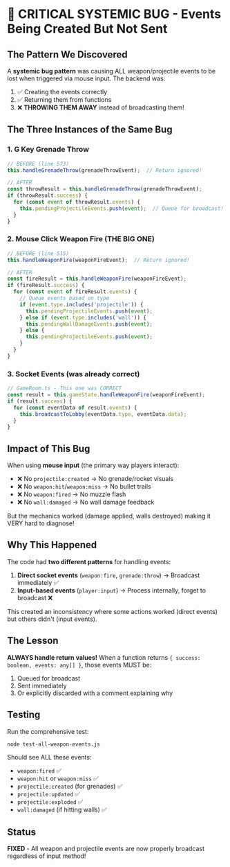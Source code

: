 # 🚨 CRITICAL SYSTEMIC BUG - Events Being Created But Not Sent

## The Pattern We Discovered

A **systemic bug pattern** was causing ALL weapon/projectile events to be lost when triggered via mouse input. The backend was:
1. ✅ Creating the events correctly
2. ✅ Returning them from functions
3. ❌ **THROWING THEM AWAY** instead of broadcasting them!

## The Three Instances of the Same Bug

### 1. G Key Grenade Throw
```javascript
// BEFORE (line 573)
this.handleGrenadeThrow(grenadeThrowEvent);  // Return ignored!

// AFTER
const throwResult = this.handleGrenadeThrow(grenadeThrowEvent);
if (throwResult.success) {
  for (const event of throwResult.events) {
    this.pendingProjectileEvents.push(event);  // Queue for broadcast!
  }
}
```

### 2. Mouse Click Weapon Fire (THE BIG ONE)
```javascript
// BEFORE (line 515)
this.handleWeaponFire(weaponFireEvent);  // Return ignored!

// AFTER
const fireResult = this.handleWeaponFire(weaponFireEvent);
if (fireResult.success) {
  for (const event of fireResult.events) {
    // Queue events based on type
    if (event.type.includes('projectile')) {
      this.pendingProjectileEvents.push(event);
    } else if (event.type.includes('wall')) {
      this.pendingWallDamageEvents.push(event);
    } else {
      this.pendingProjectileEvents.push(event);
    }
  }
}
```

### 3. Socket Events (was already correct)
```javascript
// GameRoom.ts - This one was CORRECT
const result = this.gameState.handleWeaponFire(weaponFireEvent);
if (result.success) {
  for (const eventData of result.events) {
    this.broadcastToLobby(eventData.type, eventData.data);
  }
}
```

## Impact of This Bug

When using **mouse input** (the primary way players interact):
- ❌ No `projectile:created` → No grenade/rocket visuals
- ❌ No `weapon:hit`/`weapon:miss` → No bullet trails
- ❌ No `weapon:fired` → No muzzle flash
- ❌ No `wall:damaged` → No wall damage feedback

But the mechanics worked (damage applied, walls destroyed) making it VERY hard to diagnose!

## Why This Happened

The code had **two different patterns** for handling events:

1. **Direct socket events** (`weapon:fire`, `grenade:throw`) → Broadcast immediately ✅
2. **Input-based events** (`player:input`) → Process internally, forget to broadcast ❌

This created an inconsistency where some actions worked (direct events) but others didn't (input events).

## The Lesson

**ALWAYS handle return values!** When a function returns `{ success: boolean, events: any[] }`, those events MUST be:
1. Queued for broadcast
2. Sent immediately
3. Or explicitly discarded with a comment explaining why

## Testing

Run the comprehensive test:
```bash
node test-all-weapon-events.js
```

Should see ALL these events:
- `weapon:fired` ✅
- `weapon:hit` or `weapon:miss` ✅
- `projectile:created` (for grenades) ✅
- `projectile:updated` ✅
- `projectile:exploded` ✅
- `wall:damaged` (if hitting walls) ✅

## Status

**FIXED** - All weapon and projectile events are now properly broadcast regardless of input method!
